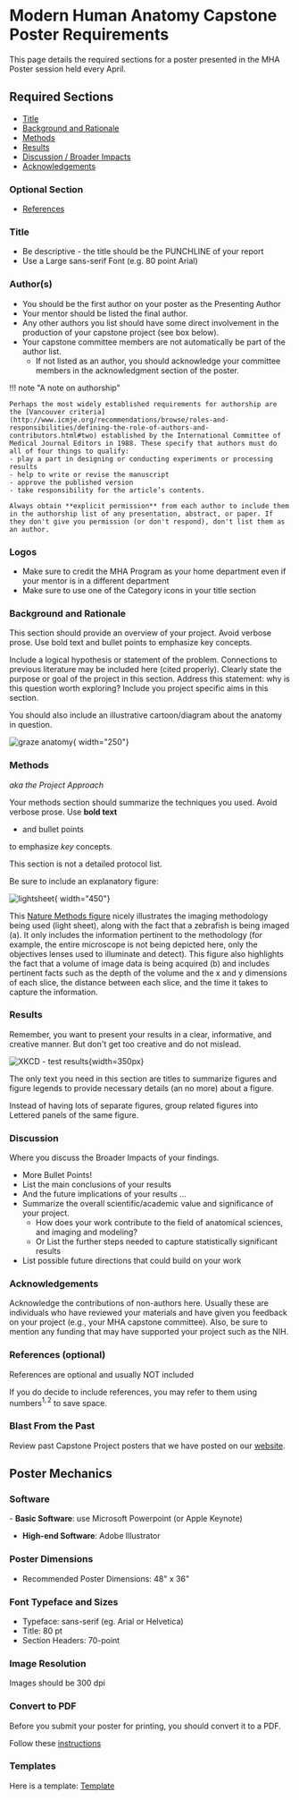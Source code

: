 # Modern Human Anatomy Capstone Poster Requirements

This page details the required sections for a poster presented in the MHA Poster session held every April.

## Required Sections  

- [Title](#title)
- [Background and Rationale](#background-and-rationale)
- [Methods](#methods)
- [Results](#results)
- [Discussion / Broader Impacts](#discussion)   
- [Acknowledgements](#acknowledgements)

### Optional Section

- [References](#references-optional)


### Title

- Be descriptive - the title should be the PUNCHLINE of your report
- Use a Large sans-serif Font (e.g. 80 point Arial)

### Author(s)

- You should be the first author on your poster as the Presenting Author
- Your mentor should be listed the final author.
- Any other authors you list should have some direct involvement in the production of your capstone project (see box below).
- Your capstone committee members are not automatically be part of the author list.
  - If not listed as an author, you should acknowledge your committee members in the acknowledgment section of the poster.

!!! note "A note on authorship"

    Perhaps the most widely established requirements for authorship are the [Vancouver criteria](http://www.icmje.org/recommendations/browse/roles-and-responsibilities/defining-the-role-of-authors-and-contributors.html#two) established by the International Committee of Medical Journal Editors in 1988. These specify that authors must do all of four things to qualify: 
    - play a part in designing or conducting experiments or processing results
    - help to write or revise the manuscript
    - approve the published version
    - take responsibility for the article’s contents. 
    
    Always obtain **explicit permission** from each author to include them in the authorship list of any presentation, abstract, or paper. If they don't give you permission (or don't respond), don't list them as an author.

### Logos

- Make sure to credit  the MHA Program as your home department even if your mentor is in a different department
- Make sure to use one of the Category icons in your title section 

### Background and Rationale

This section should provide an overview of your project. Avoid verbose prose. Use bold text and  bullet points to emphasize key concepts.

Include a logical hypothesis or statement of the problem. Connections to previous literature may be included here (cited properly). Clearly state the purpose or goal of the project in this section. Address this statement: why is this question worth exploring? Include you project specific aims in this section.

You should also include an illustrative cartoon/diagram about the anatomy in question.

![graze anatomy](images/graze-anatomy.jpg){ width="250"}

### Methods

*aka the Project Approach*

Your methods section should summarize the techniques you used. Avoid verbose prose. Use **bold text**

* and  bullet points

to emphasize *key* concepts.

This section is not a detailed protocol list.

Be sure to include an explanatory figure:

![lightsheet](images/whole_brain_light_sheet%20crop.jpeg){ width="450"}

This [Nature Methods figure](http://www.nature.com/nmeth/journal/v10/n5/fig_tab/nmeth.2434_F1.html) nicely illustrates the imaging methodology being used (light sheet), along with the fact that a zebrafish is being imaged (a). It only includes the information pertinent to the methodology (for example, the entire microscope is not being depicted here, only the objectives lenses used to illuminate and detect). This figure also highlights the fact that a volume of image data is being acquired (b) and includes pertinent facts such as the depth of the volume and the x and y dimensions of each slice, the distance between each slice, and the time it takes to capture the information.

### Results

Remember, you want to present your results in a clear, informative, and creative manner. But don't get too creative and  do not mislead.

![XKCD - test results][test-results]{width=350px}

[test-results]: https://imgs.xkcd.com/comics/rapid_test_results.png

The only text you need in this section are titles to summarize figures and figure legends to provide necessary details (an no more) about a figure.

Instead of having lots of separate figures, group related figures into Lettered panels of the same figure.

### Discussion

 Where you discuss the Broader Impacts of your findings.

- More  Bullet Points!
- List the main conclusions of your results
- And the future implications of your results ...
- Summarize the overall scientific/academic value and significance of your project.
  - How does your work contribute to the field of anatomical sciences, and imaging and modeling?
  - Or List the further steps needed to capture statistically significant results
- List possible future directions that could build on your work

### Acknowledgements

Acknowledge the contributions of non-authors here. Usually these are individuals who have reviewed your materials and have given you feedback on your project (e.g., your MHA capstone committee). Also, be sure to mention any funding that may have supported your project such as the NIH.

### References (optional)

References are optional and usually NOT included

If you do decide to include references, you may refer to them using numbers$^{1,2}$ to save space.

### Blast From the Past

Review past Capstone Project posters that we have posted on our [website](http://www.ucdenver.edu/academics/colleges/medicalschool/departments/CellDevelopmentalBiology/MSMHA/Pages/2016-Capstone-Posters.aspx).

## Poster Mechanics

### Software

- **Basic Software**: use Microsoft Powerpoint (or Apple Keynote)

- **High-end Software**: Adobe Illustrator

### Poster Dimensions

- Recommended Poster Dimensions: 48" x 36"

### Font Typeface and Sizes

- Typeface: sans-serif (eg. Arial or Helvetica)
- Title: 80 pt
- Section Headers: 70-point

### Image Resolution

Images should be 300 dpi

### Convert to PDF

Before you submit your poster for printing, you should convert it to a PDF. 

Follow these [instructions](https://phdposters.com/convert_to_pdf.php)

### Templates

Here is a template: [Template](assets/48X36-Black-Gold.pptx)
